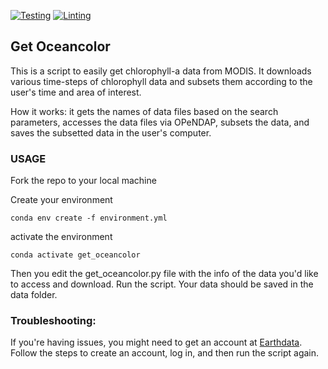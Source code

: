 <!-- TO-DO:
specify how to run the script. I can run o pycharm no problem, but I think I should give 
a command line option -->

[![Testing](https://github.com/apkrelling/get_oceancolor/actions/workflows/test.yml/badge.svg)](https://github.com/apkrelling/get_oceancolor/actions/workflows/test.yml)
[![Linting](https://github.com/apkrelling/get_oceancolor/actions/workflows/lint.yml/badge.svg)](https://github.com/apkrelling/get_oceancolor/actions/workflows/lint.yml)

## Get Oceancolor
This  is a script to easily get chlorophyll-a data from MODIS. It downloads various time-steps 
of chlorophyll data and subsets them according to the user's time and area of interest.

How it works: it gets the names of data files based on the search parameters, accesses the 
data files via OPeNDAP, subsets the data, and saves the subsetted data in the user's computer.


### USAGE

<!-- [Install GitHub CLI](https://github.com/cli/cli#installation) in your machine -->


Fork the repo to your local machine

<!-- `gh repo fork REPOSITORY` -->

Create your environment

`conda env create -f environment.yml`

activate the environment

`conda activate get_oceancolor`

Then you edit the get_oceancolor.py file with the info of the data you'd like to access and download. Run the script. Your data should be saved in the data folder.

### Troubleshooting:
If you're having issues, you might need to get an account at [Earthdata](https://www.earthdata.nasa.gov/eosdis/science-system-description/eosdis-components/earthdata-login). 
Follow the steps to create an account, log in, and then run the script again.

